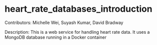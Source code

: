 # heart_rate_databases_introduction

Contributors: Michelle Wei, Suyash Kumar, David Bradway

Description: This is a web service for handling heart rate data. It uses a MongoDB database running in a Docker container
